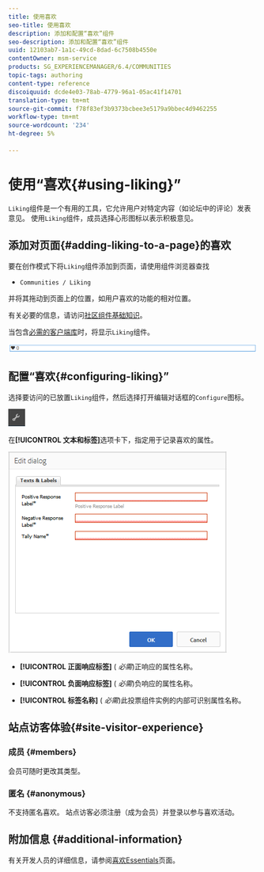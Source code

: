 ```yaml
---
title: 使用喜欢
seo-title: 使用喜欢
description: 添加和配置“喜欢”组件
seo-description: 添加和配置“喜欢”组件
uuid: 12103ab7-1a1c-49cd-8dad-6c7508b4550e
contentOwner: msm-service
products: SG_EXPERIENCEMANAGER/6.4/COMMUNITIES
topic-tags: authoring
content-type: reference
discoiquuid: dcde4e03-78ab-4779-96a1-05ac41f14701
translation-type: tm+mt
source-git-commit: f78f83ef3b9373bcbee3e5179a9bbec4d9462255
workflow-type: tm+mt
source-wordcount: '234'
ht-degree: 5%

---
```



# 使用“喜欢{#using-liking}”

`Liking`组件是一个有用的工具，它允许用户对特定内容（如论坛中的评论）发表意见。 使用`Liking`组件，成员选择心形图标以表示积极意见。

## 添加对页面{#adding-liking-to-a-page}的喜欢

要在创作模式下将`Liking`组件添加到页面，请使用组件浏览器查找

* `Communities / Liking`

并将其拖动到页面上的位置，如用户喜欢的功能的相对位置。

有关必要的信息，请访问[社区组件基础知识](basics.md)。

当包含[必需的客户端库](essentials-liking.md#essentials-for-client-side)时，将显示`Liking`组件。

![chlimage_1-93](assets/chlimage_1-93.png)

## 配置“喜欢{#configuring-liking}”

选择要访问的已放置`Liking`组件，然后选择打开编辑对话框的`Configure`图标。

![chlimage_1-94](assets/chlimage_1-94.png)

在&#x200B;**[!UICONTROL 文本和标签]**&#x200B;选项卡下，指定用于记录喜欢的属性。

![chlimage_1-95](assets/chlimage_1-95.png)

* **[!UICONTROL 正面响应标签]**
(
*必需*)正响应的属性名称。

* **[!UICONTROL 负面响应标签]**
(
*必需*)负响应的属性名称。

* **[!UICONTROL 标签名称]**
(
*必需*)此投票组件实例的内部可识别属性名称。

## 站点访客体验{#site-visitor-experience}

### 成员 {#members}

会员可随时更改其类型。

### 匿名 {#anonymous}

不支持匿名喜欢。 站点访客必须注册（成为会员）并登录以参与喜欢活动。

## 附加信息 {#additional-information}

有关开发人员的详细信息，请参阅[喜欢Essentials](essentials-liking.md)页面。
